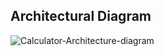 
## Architectural Diagram

![Calculator-Architecture-diagram](https://user-images.githubusercontent.com/83118255/132328289-c50cfc64-4094-43f0-ab36-244fb86b1788.png)
